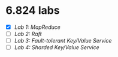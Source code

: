 # 6.824 labs

- [x] *Lab 1: MapReduce*
- [ ] *Lab 2: Raft*
- [ ] *Lab 3: Fault-tolerant Key/Value Service*
- [ ] *Lab 4: Sharded Key/Value Service*
